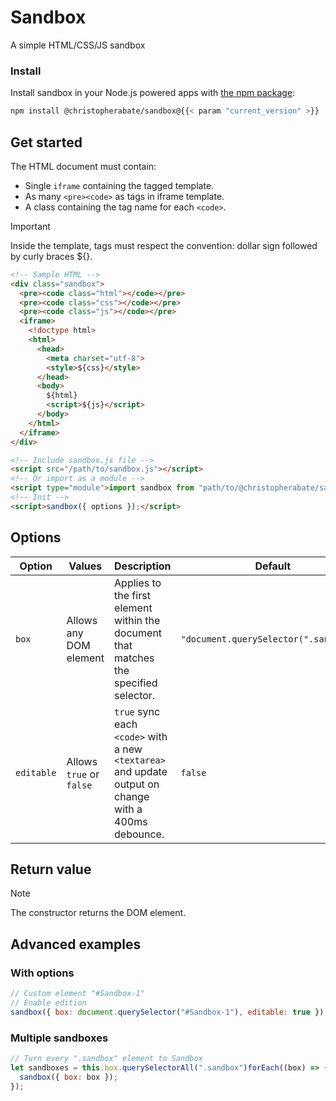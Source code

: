 # Sandbox

A simple HTML/CSS/JS sandbox

### Install

Install sandbox in your Node.js powered apps with [the npm package](https://www.npmjs.com/package/bootstrap):

```sh
npm install @christopherabate/sandbox@{{< param "current_version" >}}
```

## Get started

The HTML document must contain:
- Single `iframe` containing the tagged template.
- As many `<pre><code>` as tags in iframe template.
- A class containing the tag name for each `<code>`.
  
> [!IMPORTANT]
> Inside the template, tags must respect the convention: dollar sign followed by curly braces ${}.

```html
<!-- Sample HTML -->
<div class="sandbox">
  <pre><code class="html"></code></pre>
  <pre><code class="css"></code></pre>
  <pre><code class="js"></code></pre>
  <iframe>
    <!doctype html>
    <html>
      <head>
        <meta charset="utf-8">
        <style>${css}</style>
      </head>
      <body>
        ${html}
        <script>${js}</script>
      </body>
    </html>
  </iframe>
</div>

<!-- Include sandbox.js file -->
<script src="/path/to/sandbox.js"></script>
<!-- Or import as a module -->
<script type="module">import sandbox from "path/to/@christopherabate/sandbox/sandbox.js";</script>
<!-- Init -->
<script>sandbox({ options });</script>
```

## Options

| Option | Values | Description | Default |
|---|---|---|---|
| `box` | Allows any DOM element | Applies to the first element within the document that matches the specified selector. | `"document.querySelector(".sandbox")"` |
| `editable` | Allows `true` or `false` | `true` sync each `<code>` with a new `<textarea>` and update output on change with a 400ms debounce. | `false` |

## Return value

> [!NOTE]
> The constructor returns the DOM element.

## Advanced examples

### With options

```js
// Custom element "#Sandbox-1"
// Enable edition
sandbox({ box: document.querySelector("#Sandbox-1"), editable: true });
```
### Multiple sandboxes

```js
// Turn every ".sandbox" element to Sandbox
let sandboxes = this.box.querySelectorAll(".sandbox")forEach((box) => {
  sandbox({ box: box });
});
```
